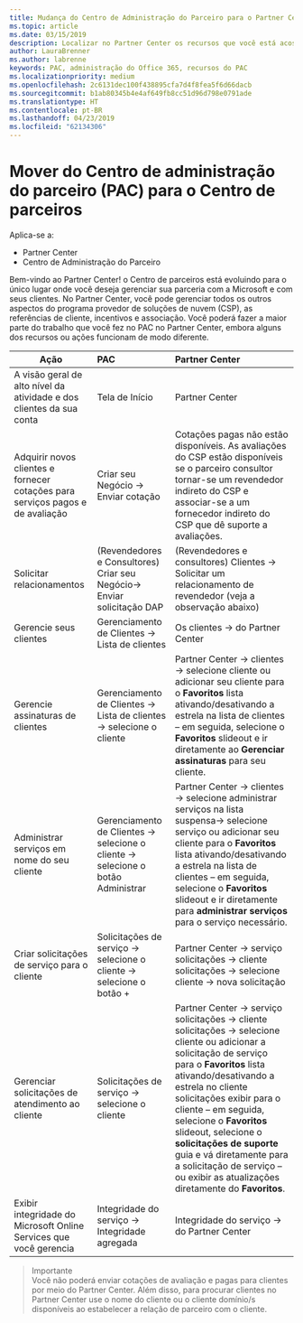 ```yaml
---
title: Mudança do Centro de Administração do Parceiro para o Partner Center
ms.topic: article
ms.date: 03/15/2019
description: Localizar no Partner Center os recursos que você está acostumado a usar no Centro de Administração do Parceiro
author: LauraBrenner
ms.author: labrenne
keywords: PAC, administração do Office 365, recursos do PAC
ms.localizationpriority: medium
ms.openlocfilehash: 2c6131dec100f438895cfa7d4f8fea5f6d66dacb
ms.sourcegitcommit: b1ab80345b4e4af649fb8cc51d96d798e0791ade
ms.translationtype: HT
ms.contentlocale: pt-BR
ms.lasthandoff: 04/23/2019
ms.locfileid: "62134306"
---
```

# <a name="moving-from-partner-admin-center-pac-to-the-partner-center"></a>Mover do Centro de administração do parceiro (PAC) para o Centro de parceiros

Aplica-se a:
- Partner Center
- Centro de Administração do Parceiro

Bem-vindo ao Partner Center! o Centro de parceiros está evoluindo para o único lugar onde você deseja gerenciar sua parceria com a Microsoft e com seus clientes. No Partner Center, você pode gerenciar todos os outros aspectos do programa provedor de soluções de nuvem (CSP), as referências de cliente, incentivos e associação. Você poderá fazer a maior parte do trabalho que você fez no PAC no Partner Center, embora alguns dos recursos ou ações funcionam de modo diferente. 


|**Ação**   |**PAC**   |**Partner Center**   |
|--------------|:--------------|:---------------|
|A visão geral de alto nível da atividade e dos clientes da sua conta|Tela de Início|Partner Center|
|Adquirir novos clientes e fornecer cotações para serviços pagos e de avaliação|Criar seu Negócio -> Enviar cotação|Cotações pagas não estão disponíveis. As avaliações do CSP estão disponíveis se o parceiro consultor tornar-se um revendedor indireto do CSP e associar-se a um fornecedor indireto do CSP que dê suporte a avaliações. |
|Solicitar relacionamentos|(Revendedores e Consultores) Criar seu Negócio-> Enviar solicitação DAP|(Revendedores e consultores) Clientes -> Solicitar um relacionamento de revendedor (veja a observação abaixo)|
|Gerencie seus clientes|Gerenciamento de Clientes -> Lista de clientes|Os clientes -> do Partner Center|
|Gerencie assinaturas de clientes|Gerenciamento de Clientes -> Lista de clientes -> selecione o cliente|Partner Center -> clientes -> selecione cliente ou adicionar seu cliente para o **Favoritos** lista ativando/desativando a estrela na lista de clientes – em seguida, selecione o **Favoritos** slideout e ir diretamente ao  **Gerenciar assinaturas** para seu cliente.|
|Administrar serviços em nome do seu cliente|Gerenciamento de Clientes -> selecione o cliente -> selecione o botão Administrar|Partner Center -> clientes -> selecione administrar serviços na lista suspensa-> selecione serviço ou adicionar seu cliente para o **Favoritos** lista ativando/desativando a estrela na lista de clientes – em seguida, selecione o **Favoritos**  slideout e ir diretamente para **administrar serviços** para o serviço necessário.|
|Criar solicitações de serviço para o cliente|Solicitações de serviço -> selecione o cliente -> selecione o botão + | Partner Center -> serviço solicitações -> cliente solicitações -> selecione cliente -> nova solicitação|
|Gerenciar solicitações de atendimento ao cliente| Solicitações de serviço -> selecione o cliente|Partner Center -> serviço solicitações -> cliente solicitações -> selecione cliente ou adicionar a solicitação de serviço para o **Favoritos** lista ativando/desativando a estrela no cliente solicitações exibir para o cliente – em seguida, selecione o  **Favoritos** slideout, selecione o **solicitações de suporte** guia e vá diretamente para a solicitação de serviço – ou exibir as atualizações diretamente do **Favoritos**.|
|Exibir integridade do Microsoft Online Services que você gerencia|Integridade do serviço -> Integridade agregada|Integridade do serviço -> do Partner Center|

>Importante<br>
Você não poderá enviar cotações de avaliação e pagas para clientes por meio do Partner Center. Além disso, para procurar clientes no Partner Center use o nome do cliente ou o cliente domínio/s disponíveis ao estabelecer a relação de parceiro com o cliente.